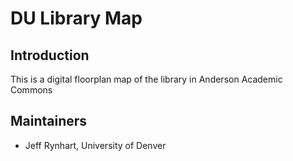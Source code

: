 # DU Library Map

## Introduction

This is a digital floorplan map of the library in Anderson Academic Commons

## Maintainers

- Jeff Rynhart, University of Denver
